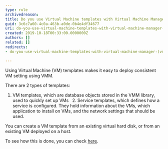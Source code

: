 ```yaml
---
type: rule
archivedreason: 
title: Do you use Virtual Machine templates with Virtual Machine Manager (VMM)?
guid: 3c6c7a60-4c0a-463b-a0de-0b4e4df34677
uri: do-you-use-virtual-machine-templates-with-virtual-machine-manager-(vmm)
created: 2019-10-18T00:33:00.0000000Z
authors: []
related: []
redirects:
- do-you-use-virtual-machine-templates-with-virtual-machine-manager-(vmm)

---
```


Using Virtual Machine (VM) templates makes it easy to deploy consistent VM setting using VMM.

<!--endintro-->

There are 2 types of templates:

1. VM templates, which are database objects stored in the VMM library, used to quickly set up VMs
  2. Service templates, which defines how a service is configured. They hold information about the VMs, which application to install on VMs, and the network settings that should be used.

You can create a VM template from an existing virtual hard disk, or from an existing VM deployed on a host.

To see how this is done, you can check [here](https&#58;//docs.microsoft.com/en-us/system-center/vmm/library-vm-templates?view=sc-vmm-2019).

